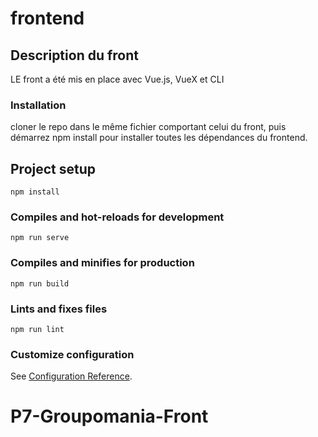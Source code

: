 # frontend

## Description du front
LE front a été mis en place avec Vue.js, VueX et CLI 

### Installation
cloner le repo dans le même fichier comportant celui du front, puis démarrez npm install pour installer toutes les dépendances du frontend.

## Project setup
```
npm install
```

### Compiles and hot-reloads for development
```
npm run serve
```

### Compiles and minifies for production
```
npm run build
```

### Lints and fixes files
```
npm run lint
```

### Customize configuration
See [Configuration Reference](https://cli.vuejs.org/config/).
# P7-Groupomania-Front
